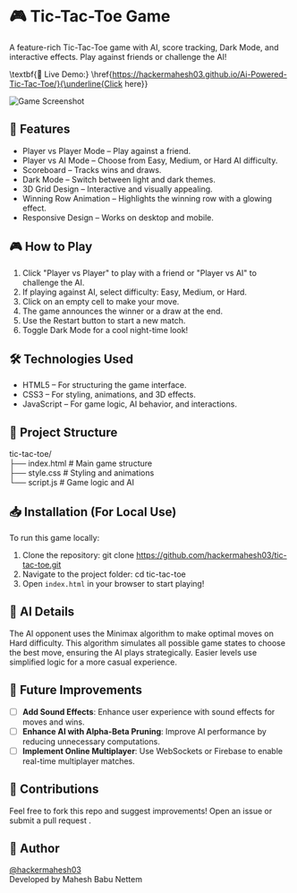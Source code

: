 
# 🎮 Tic-Tac-Toe Game

A feature-rich Tic-Tac-Toe game with AI, score tracking, Dark Mode, and interactive effects. Play against friends or challenge the AI!

\textbf{🚀 Live Demo:} \href{https://hackermahesh03.github.io/Ai-Powered-Tic-Tac-Toe/}{\underline{Click here}}

![Game Screenshot](https://github.com/hackermahesh03/tic-tac-toe/blob/main/Screenshot.png?raw=true)
 
## 📌 Features
- Player vs Player Mode – Play against a friend.
- Player vs AI Mode – Choose from Easy, Medium, or Hard AI difficulty.
- Scoreboard – Tracks wins and draws.
- Dark Mode – Switch between light and dark themes.
- 3D Grid Design – Interactive and visually appealing.
- Winning Row Animation – Highlights the winning row with a glowing effect.
- Responsive Design – Works on desktop and mobile.

## 🎮 How to Play
1. Click "Player vs Player" to play with a friend or "Player vs AI" to challenge the AI.
2. If playing against AI, select difficulty: Easy, Medium, or Hard.
3. Click on an empty cell to make your move.
4. The game announces the winner or a draw at the end.
5. Use the Restart button to start a new match.
6. Toggle Dark Mode for a cool night-time look!

## 🛠️ Technologies Used
- HTML5 – For structuring the game interface.
- CSS3 – For styling, animations, and 3D effects.
- JavaScript – For game logic, AI behavior, and interactions.

## 📂 Project Structure
tic-tac-toe/
<br>
├── index.html   # Main game structure
<br>
├── style.css    # Styling and animations
<br>
└── script.js    # Game logic and AI

## 📥 Installation (For Local Use)
To run this game locally:

1. Clone the repository:
git clone https://github.com/hackermahesh03/tic-tac-toe.git
2. Navigate to the project folder:
cd tic-tac-toe
3. Open `index.html` in your browser to start playing!

## 🧠 AI Details
The AI opponent uses the Minimax algorithm to make optimal moves on Hard difficulty. This algorithm simulates all possible game states to choose the best move, ensuring the AI plays strategically. Easier levels use simplified logic for a more casual experience.

## 🎯 Future Improvements
- [ ] **Add Sound Effects**: Enhance user experience with sound effects for moves and wins.
- [ ] **Enhance AI with Alpha-Beta Pruning**: Improve AI performance by reducing unnecessary computations.
- [ ] **Implement Online Multiplayer**: Use WebSockets or Firebase to enable real-time multiplayer matches.

## 👏 Contributions
Feel free to fork this repo and suggest improvements! Open an issue or submit a pull request .

## 📌 Author  

[@hackermahesh03](https://github.com/hackermahesh03)  
Developed by Mahesh Babu Nettem  
